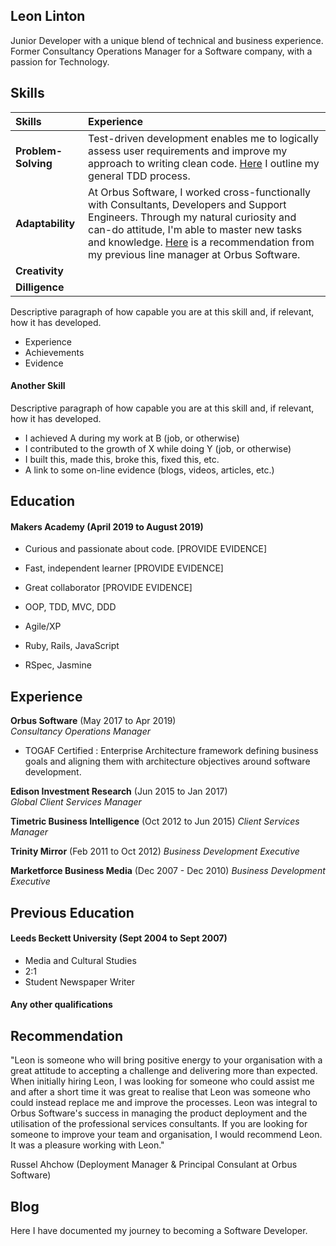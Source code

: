 ## Leon Linton

Junior Developer with a unique blend of technical and business experience. Former Consultancy Operations Manager for a Software company, with a passion for Technology.

## Skills

| Skills              | Experience                                                                                                                                                                                                                                                                                    |
| :------------------ | :-------------------------------------------------------------------------------------------------------------------------------------------------------------------------------------------------------------------------------------------------------------------------------------------- |
| **Problem-Solving** | Test-driven development enables me to logically assess user requirements and improve my approach to writing clean code. [Here](https://github.com/leonlevitate/boris_bikes) I outline my general TDD process.                                                                                 |
| **Adaptability**    | At Orbus Software, I worked cross-functionally with Consultants, Developers and Support Engineers. Through my natural curiosity and can-do attitude, I'm able to master new tasks and knowledge. [Here](#recommendation) is a recommendation from my previous line manager at Orbus Software. |
| **Creativity**      |                                                                                                                                                                                                                                                                                               |
| **Dilligence**      |                                                                                                                                                                                                                                                                                               |

Descriptive paragraph of how capable you are at this skill and, if relevant, how it has developed.

- Experience
- Achievements
- Evidence

#### Another Skill

Descriptive paragraph of how capable you are at this skill and, if relevant, how it has developed.

- I achieved A during my work at B (job, or otherwise)
- I contributed to the growth of X while doing Y (job, or otherwise)
- I built this, made this, broke this, fixed this, etc.
- A link to some on-line evidence (blogs, videos, articles, etc.)

## Education

#### Makers Academy (April 2019 to August 2019)

- Curious and passionate about code. [PROVIDE EVIDENCE]
- Fast, independent learner [PROVIDE EVIDENCE]
- Great collaborator [PROVIDE EVIDENCE]

- OOP, TDD, MVC, DDD
- Agile/XP
- Ruby, Rails, JavaScript
- RSpec, Jasmine

## Experience

**Orbus Software** (May 2017 to Apr 2019)  
_Consultancy Operations Manager_

- TOGAF Certified : Enterprise Architecture framework defining business goals and aligning them with architecture objectives around software development.

**Edison Investment Research** (Jun 2015 to Jan 2017)  
_Global Client Services Manager_

**Timetric Business Intelligence** (Oct 2012 to Jun 2015)
_Client Services Manager_

**Trinity Mirror** (Feb 2011 to Oct 2012)
_Business Development Executive_

**Marketforce Business Media** (Dec 2007 - Dec 2010)
_Business Development Executive_

## Previous Education

#### Leeds Beckett University (Sept 2004 to Sept 2007)

- Media and Cultural Studies
- 2:1
- Student Newspaper Writer

#### Any other qualifications

## <a name="recommendation"></a>

## Recommendation

"Leon is someone who will bring positive energy to your organisation with a great attitude to accepting a challenge and delivering more than expected. When initially hiring Leon, I was looking for someone who could assist me and after a short time it was great to realise that Leon was someone who could instead replace me and improve the processes. Leon was integral to Orbus Software's success in managing the product deployment and the utilisation of the professional services consultants. If you are looking for someone to improve your team and organisation, I would recommend Leon. It was a pleasure working with Leon."

Russel Ahchow (Deployment Manager & Principal Consulant at Orbus Software)

## Blog

Here I have documented my journey to becoming a Software Developer.
